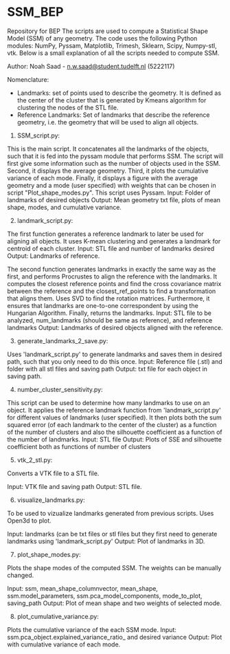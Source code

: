 # SSM_BEP
Repository for BEP 
The scripts are used to compute a Statistical Shape Model (SSM) of any geometry. The code uses the following Python modules: NumPy, Pyssam, Matplotlib, Trimesh, Sklearn, Scipy, Numpy-stl, vtk. Below is a small explanation of all the scripts needed to compute SSM. 

Author: Noah Saad - n.w.saad@student.tudelft.nl (5222117)

Nomenclature: 
- Landmarks: set of points used to describe the geometry. It is defined as the center of the cluster that is generated by Kmeans algorithm for clustering the nodes of the STL file. 
- Reference Landmarks: Set of landmarks that describe the reference geometry, i.e. the geometry that will be used to align all objects.

1) SSM_script.py: 

This is the main script. It concatenates all the landmarks of the objects, such that it is fed into the pyssam module that performs SSM. The script will first give some information such as the number of objects used in the SSM. Second, it displays the average geometry. Third, it plots the cumulative variance of each mode. Finally, it displays a figure with the average geometry and a mode (user specified) with weights that can be chosen in script "Plot_shape_modes.py".
This script uses Pyssam. 
Input: Folder of landmarks of desired objects
Output: Mean geometry txt file, plots of mean shape, modes, and cumulative variance. 

2) landmark_script.py: 

The first function generates a reference landmark to later be used for aligning all objects. It uses K-mean clustering and generates a landmark for centroid of each cluster.
Input: STL file and number of landmarks desired
Output: Landmarks of reference.

The second function generates landmarks in exactly the same way as the first, and performs Procrustes to align the reference with the landmarks. It computes the closest reference points and find the cross covariance matrix between the reference and the closest_ref_points to find a transformation that aligns them. Uses SVD to find the rotation matrices. Furthermore, it ensures that landmarks are one-to-one correspondent by using the Hungarian Algorithm. Finally, returns the landmarks.
Input: STL file to be analyzed, num_landmarks (should be same as reference), and reference landmarks
Output: Landmarks of desired objects aligned with the reference. 

3) generate_landmarks_2_save.py:

Uses 'landmark_script.py' to generate landmarks and saves them in desired path, such that you only need to do this once. 
Input: Reference file (.stl) and folder with all stl files and saving path 
Output: txt file for each object in saving path. 

4) number_cluster_sensitivity.py:

This script can be used to determine how many landmarks to use on an object. It applies the reference landmark function from 'landmark_script.py' for different values of landmarks (user specified). It then plots both the sum squared error (of each landmark to the center of the cluster) as a function of the number of clusters and also the silhouette coefficient as a function of the number of landmarks.
Input: STL file 
Output: Plots of SSE and silhouette coefficient both as functions of number of clusters

5) vtk_2_stl.py: 

Converts a VTK file to a STL file. 

Input: VTK file and saving path
Output: STL file.

6) visualize_landmarks.py:

To be used to vizualize landmarks generated from previous scripts. Uses Open3d to plot. 

Input: landmarks (can be txt files or stl files but they first need to generate landmarks using 'landmark_script.py'
Output: Plot of landmarks in 3D.

7) plot_shape_modes.py: 

Plots the shape modes of the computed SSM. The weights can be manually changed. 

Input: ssm, mean_shape_columnvector, mean_shape, ssm.model_parameters, ssm.pca_model_components, mode_to_plot, saving_path
Output: Plot of mean shape and two weights of selected mode. 

8) plot_cumulative_variance.py:

Plots the cumulative variance of the each SSM mode. 
Input: ssm.pca_object.explained_variance_ratio_ and desired variance
Output: Plot with cumulative variance of each mode.  



